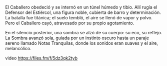 El Caballero obedeció y se internó en un túnel húmedo y tibio. Allí rugía el Defensor del Estiércol, una figura noble, cubierta de barro y determinación. La batalla fue titánica; el suelo tembló, el aire se llenó de vapor y polvo. Pero el Caballero cayó, atravesado por su propio agotamiento.

En el silencio posterior, una sombra se alzó de su cuerpo: su eco, su reflejo.
La Sombra avanzó sola, guiada por un instinto oscuro hasta un paraje sereno llamado Notas Tranquilas, donde los sonidos eran suaves y el aire, melancólico.

video 
https://files.fm/f/5dz3qk2tyb

